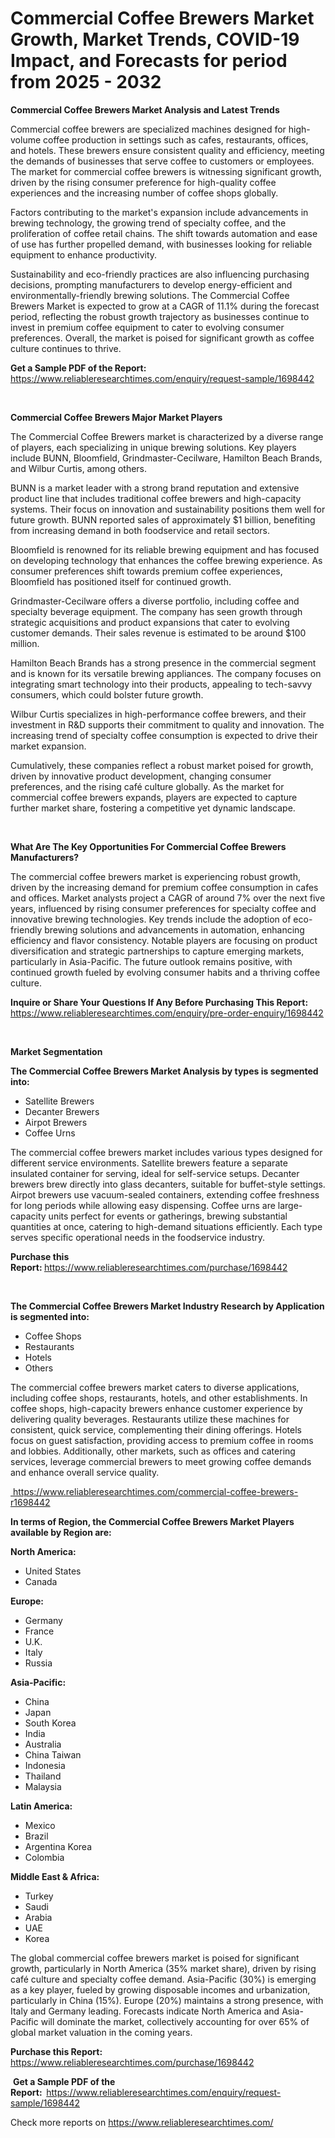 <p><h1>Commercial Coffee Brewers Market Growth, Market Trends, COVID-19 Impact, and Forecasts for period from 2025 - 2032</h1></p><p><strong>Commercial Coffee Brewers Market Analysis and Latest Trends</strong></p>
<p><p>Commercial coffee brewers are specialized machines designed for high-volume coffee production in settings such as cafes, restaurants, offices, and hotels. These brewers ensure consistent quality and efficiency, meeting the demands of businesses that serve coffee to customers or employees. The market for commercial coffee brewers is witnessing significant growth, driven by the rising consumer preference for high-quality coffee experiences and the increasing number of coffee shops globally.</p><p>Factors contributing to the market's expansion include advancements in brewing technology, the growing trend of specialty coffee, and the proliferation of coffee retail chains. The shift towards automation and ease of use has further propelled demand, with businesses looking for reliable equipment to enhance productivity. </p><p>Sustainability and eco-friendly practices are also influencing purchasing decisions, prompting manufacturers to develop energy-efficient and environmentally-friendly brewing solutions. The Commercial Coffee Brewers Market is expected to grow at a CAGR of 11.1% during the forecast period, reflecting the robust growth trajectory as businesses continue to invest in premium coffee equipment to cater to evolving consumer preferences. Overall, the market is poised for significant growth as coffee culture continues to thrive.</p></p>
<p><strong>Get a Sample PDF of the Report:&nbsp;</strong> <a href="https://www.reliableresearchtimes.com/enquiry/request-sample/1698442?utm_campaign=3297&utm_medium=2&utm_source=Github&utm_content=ia&utm_term=27032025&utm_id=commercial-coffee-brewers">https://www.reliableresearchtimes.com/enquiry/request-sample/1698442</a></p>
<p>&nbsp;</p>
<p><strong>Commercial Coffee Brewers Major Market Players</strong></p>
<p><p>The Commercial Coffee Brewers market is characterized by a diverse range of players, each specializing in unique brewing solutions. Key players include BUNN, Bloomfield, Grindmaster-Cecilware, Hamilton Beach Brands, and Wilbur Curtis, among others. </p><p>BUNN is a market leader with a strong brand reputation and extensive product line that includes traditional coffee brewers and high-capacity systems. Their focus on innovation and sustainability positions them well for future growth. BUNN reported sales of approximately $1 billion, benefiting from increasing demand in both foodservice and retail sectors.</p><p>Bloomfield is renowned for its reliable brewing equipment and has focused on developing technology that enhances the coffee brewing experience. As consumer preferences shift towards premium coffee experiences, Bloomfield has positioned itself for continued growth.</p><p>Grindmaster-Cecilware offers a diverse portfolio, including coffee and specialty beverage equipment. The company has seen growth through strategic acquisitions and product expansions that cater to evolving customer demands. Their sales revenue is estimated to be around $100 million.</p><p>Hamilton Beach Brands has a strong presence in the commercial segment and is known for its versatile brewing appliances. The company focuses on integrating smart technology into their products, appealing to tech-savvy consumers, which could bolster future growth.</p><p>Wilbur Curtis specializes in high-performance coffee brewers, and their investment in R&D supports their commitment to quality and innovation. The increasing trend of specialty coffee consumption is expected to drive their market expansion.</p><p>Cumulatively, these companies reflect a robust market poised for growth, driven by innovative product development, changing consumer preferences, and the rising café culture globally. As the market for commercial coffee brewers expands, players are expected to capture further market share, fostering a competitive yet dynamic landscape.</p></p>
<p>&nbsp;</p>
<p><strong>What Are The Key Opportunities For Commercial Coffee Brewers Manufacturers?</strong></p>
<p><p>The commercial coffee brewers market is experiencing robust growth, driven by the increasing demand for premium coffee consumption in cafes and offices. Market analysts project a CAGR of around 7% over the next five years, influenced by rising consumer preferences for specialty coffee and innovative brewing technologies. Key trends include the adoption of eco-friendly brewing solutions and advancements in automation, enhancing efficiency and flavor consistency. Notable players are focusing on product diversification and strategic partnerships to capture emerging markets, particularly in Asia-Pacific. The future outlook remains positive, with continued growth fueled by evolving consumer habits and a thriving coffee culture.</p></p>
<p><strong>Inquire or Share Your Questions If Any Before Purchasing This Report:</strong> <a href="https://www.reliableresearchtimes.com/enquiry/pre-order-enquiry/1698442?utm_campaign=3297&utm_medium=2&utm_source=Github&utm_content=ia&utm_term=27032025&utm_id=commercial-coffee-brewers">https://www.reliableresearchtimes.com/enquiry/pre-order-enquiry/1698442</a></p>
<p>&nbsp;</p>
<p><strong>Market Segmentation</strong></p>
<p><strong>The Commercial Coffee Brewers Market Analysis by types is segmented into:</strong></p>
<p><ul><li>Satellite Brewers</li><li>Decanter Brewers</li><li>Airpot Brewers</li><li>Coffee Urns</li></ul></p>
<p><p>The commercial coffee brewers market includes various types designed for different service environments. Satellite brewers feature a separate insulated container for serving, ideal for self-service setups. Decanter brewers brew directly into glass decanters, suitable for buffet-style settings. Airpot brewers use vacuum-sealed containers, extending coffee freshness for long periods while allowing easy dispensing. Coffee urns are large-capacity units perfect for events or gatherings, brewing substantial quantities at once, catering to high-demand situations efficiently. Each type serves specific operational needs in the foodservice industry.</p></p>
<p><strong>Purchase this Report:&nbsp;</strong><a href="https://www.reliableresearchtimes.com/purchase/1698442?utm_campaign=3297&utm_medium=2&utm_source=Github&utm_content=ia&utm_term=27032025&utm_id=commercial-coffee-brewers">https://www.reliableresearchtimes.com/purchase/1698442</a></p>
<p>&nbsp;</p>
<p><strong>The Commercial Coffee Brewers Market Industry Research by Application is segmented into:</strong></p>
<p><ul><li>Coffee Shops</li><li>Restaurants</li><li>Hotels</li><li>Others</li></ul></p>
<p><p>The commercial coffee brewers market caters to diverse applications, including coffee shops, restaurants, hotels, and other establishments. In coffee shops, high-capacity brewers enhance customer experience by delivering quality beverages. Restaurants utilize these machines for consistent, quick service, complementing their dining offerings. Hotels focus on guest satisfaction, providing access to premium coffee in rooms and lobbies. Additionally, other markets, such as offices and catering services, leverage commercial brewers to meet growing coffee demands and enhance overall service quality.</p></p>
<p><a href="https://www.reliableresearchtimes.com/commercial-coffee-brewers-r1698442?utm_campaign=3297&utm_medium=2&utm_source=Github&utm_content=ia&utm_term=27032025&utm_id=commercial-coffee-brewers">&nbsp;https://www.reliableresearchtimes.com/commercial-coffee-brewers-r1698442</a></p>
<p><strong>In terms of Region, the Commercial Coffee Brewers Market Players available by Region are:</strong></p>
<p>
    <p> <strong> North America: </strong>
        <ul>
            <li>United States</li>
            <li>Canada</li>
        </ul>
        </p> 
    <p> <strong> Europe: </strong>
        <ul>
            <li>Germany</li>
            <li>France</li>
            <li>U.K.</li>
            <li>Italy</li>
            <li>Russia</li>
        </ul>
        </p> 
    <p> <strong> Asia-Pacific: </strong>
        <ul>
            <li>China</li>
            <li>Japan</li>
            <li>South Korea</li>
            <li>India</li>
            <li>Australia</li>
            <li>China Taiwan</li>
            <li>Indonesia</li>
            <li>Thailand</li>
            <li>Malaysia</li>
        </ul>
        </p> 
    <p> <strong> Latin America: </strong>
        <ul>
            <li>Mexico</li>
            <li>Brazil</li>
            <li>Argentina Korea</li>
            <li>Colombia</li>
        </ul>
        </p> 
    <p> <strong> Middle East & Africa: </strong>
        <ul>
            <li>Turkey</li>
            <li>Saudi</li>
            <li>Arabia</li>
            <li>UAE</li>
            <li>Korea</li>
        </ul>
    </p>
    </p>
<p><p>The global commercial coffee brewers market is poised for significant growth, particularly in North America (35% market share), driven by rising café culture and specialty coffee demand. Asia-Pacific (30%) is emerging as a key player, fueled by growing disposable incomes and urbanization, particularly in China (15%). Europe (20%) maintains a strong presence, with Italy and Germany leading. Forecasts indicate North America and Asia-Pacific will dominate the market, collectively accounting for over 65% of global market valuation in the coming years.</p></p>
<p><strong>Purchase this Report: </strong><a href="https://www.reliableresearchtimes.com/purchase/1698442?utm_campaign=3297&utm_medium=2&utm_source=Github&utm_content=ia&utm_term=27032025&utm_id=commercial-coffee-brewers">https://www.reliableresearchtimes.com/purchase/1698442</a></p>
<p>&nbsp;<strong>Get a Sample PDF of the Report:&nbsp;&nbsp;</strong><a href="https://www.reliableresearchtimes.com/enquiry/request-sample/1698442?utm_campaign=3297&utm_medium=2&utm_source=Github&utm_content=ia&utm_term=27032025&utm_id=commercial-coffee-brewers">https://www.reliableresearchtimes.com/enquiry/request-sample/1698442</a></p>
<p><strong></strong></p>
<p>Check more reports on <a href="https://www.reliableresearchtimes.com/?utm_campaign=3297&utm_medium=2&utm_source=Github&utm_content=ia&utm_term=27032025&utm_id=commercial-coffee-brewers">https://www.reliableresearchtimes.com/</a></p>